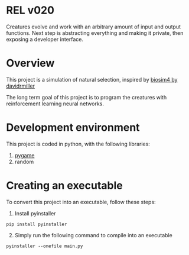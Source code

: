 # REL v020

Creatures evolve and work with an arbitrary amount of input and output functions. Next step is abstracting everything and making it private, then exposing a developer interface.

# Overview

This project is a simulation of natural selection, inspired by [biosim4 by davidrmiller](https://github.com/davidrmiller/biosim4)

The long term goal of this project is to program the creatures with reinforcement learning neural networks. 


# Development environment
This project is coded in python, with the following libraries:

1. [pygame](https://www.pygame.org/news)
2. random

# Creating an executable
To convert this project into an executable, follow these steps: 

1. Install pyinstaller
```
pip install pyinstaller
```
2. Simply run the following command to compile into an executable
```
pyinstaller --onefile main.py
```
